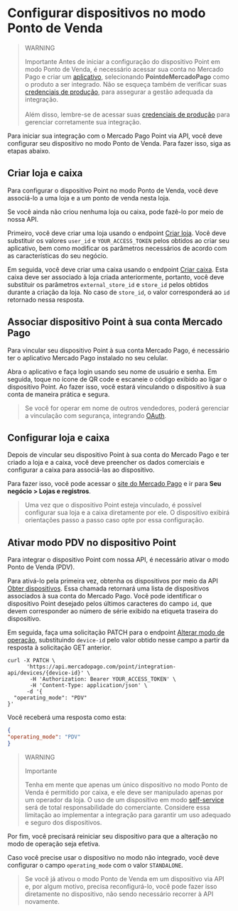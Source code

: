 # Configurar dispositivos no modo Ponto de Venda

> WARNING
>
> Importante
> Antes de iniciar a configuração do dispositivo Point em modo Ponto de Venda, é necessário acessar sua conta no Mercado Pago e criar um [aplicativo](/developers/pt/docs/mp-point/additional-content/your-integrations/dashboard), selecionando **PointdeMercadoPago** como o produto a ser integrado. Não se esqueça também de verificar suas [credenciais de produção](/developers/pt/docs/mp-point/additional-content/your-integrations/credentials), para assegurar a gestão adequada da integração.
> <br><br>
> Além disso, lembre-se de acessar suas [credenciais de produção](/developers/pt/docs/mp-point/additional-content/your-integrations/credentials) para gerenciar corretamente sua integração.

Para iniciar sua integração com o Mercado Pago Point via API, você deve configurar seu dispositivo no modo Ponto de Venda. Para fazer isso, siga as etapas abaixo.

## Criar loja e caixa

Para configurar o dispositivo Point no modo Ponto de Venda, você deve associá-lo a uma loja e a um ponto de venda nesta loja.

Se você ainda não criou nenhuma loja ou caixa, pode fazê-lo por meio de nossa API.

Primeiro, você deve criar uma loja usando o endpoint [Criar loja](/developers/pt/reference/stores/_users_user_id_stores/post). Você deve substituir os valores `user_id` e `YOUR_ACCESS_TOKEN` pelos obtidos ao criar seu aplicativo, bem como modificar os parâmetros necessários de acordo com as características do seu negócio.

Em seguida, você deve criar uma caixa usando o endpoint [Criar caixa](/developers/pt/reference/pos/_pos/post). Esta caixa deve ser associado à loja criada anteriormente, portanto, você deve substituir os parâmetros `external_store_id` e `store_id` pelos obtidos durante a criação da loja. No caso de `store_id`, o valor corresponderá ao `id` retornado nessa resposta.

## Associar dispositivo Point à sua conta Mercado Pago

Para vincular seu dispositivo Point à sua conta Mercado Pago, é necessário ter o aplicativo Mercado Pago instalado no seu celular.

Abra o aplicativo e faça login usando seu nome de usuário e senha. Em seguida, toque no ícone de QR code e escaneie o código exibido ao ligar o dispositivo Point. Ao fazer isso, você estará vinculando o dispositivo à sua conta de maneira prática e segura.

> Se você for operar em nome de outros vendedores, poderá gerenciar a vinculação com segurança, integrando [OAuth](/developers/pt/docs/mp-point/additional-content/security/oauth/introduction).

## Configurar loja e caixa

Depois de vincular seu dispositivo Point à sua conta do Mercado Pago e ter criado a loja e a caixa, você deve preencher os dados comerciais e configurar a caixa para associá-las ao dispositivo.

Para fazer isso, você pode acessar o [site do Mercado Pago](https://www.mercadopago[FAKER][URL][DOMAIN]/stores) e ir para **Seu negócio > Lojas e registros**.

> Uma vez que o dispositivo Point esteja vinculado, é possível configurar sua loja e a caixa diretamente por ele. O dispositivo exibirá orientações passo a passo caso opte por essa configuração.

## Ativar modo PDV no dispositivo Point

Para integrar o dispositivo Point com nossa API, é necessário ativar o modo Ponto de Venda (PDV).

Para ativá-lo pela primeira vez, obtenha os dispositivos por meio da API [Obter dispositivos](/developers/pt/reference/integrations_api/_point_integration-api_devices/get). Essa chamada retornará uma lista de dispositivos associados à sua conta do Mercado Pago. Você pode identificar o dispositivo Point desejado pelos últimos caracteres do campo `id`, que devem corresponder ao número de série exibido na etiqueta traseira do dispositivo.

Em seguida, faça uma solicitação PATCH para o endpoint [Alterar modo de operação](/developers/pt/reference/integrations_api/_point_integration-api_devices_device-id/patch), substituindo `device-id` pelo valor obtido nesse campo a partir da resposta à solicitação GET anterior.

``` curl
curl -X PATCH \
      'https://api.mercadopago.com/point/integration-api/devices/{device-id}' \
       -H 'Authorization: Bearer YOUR_ACCESS_TOKEN' \
       -H 'Content-Type: application/json' \ 
      -d '{
  "operating_mode": "PDV"
}'
```

Você receberá uma resposta como esta:

``` json
{
"operating_mode": "PDV"
}
```

> WARNING
>
> Importante
>
> Tenha em mente que apenas um único dispositivo no modo Ponto de Venda é permitido por caixa, e ele deve ser manipulado apenas por um operador da loja. O uso de um dispositivo em modo [self-service](/developers/pt/docs/mp-point/integration-api/glossary) será de total responsabilidade do comerciante. Considere essa limitação ao implementar a integração para garantir um uso adequado e seguro dos dispositivos.

Por fim, você precisará reiniciar seu dispositivo para que a alteração no modo de operação seja efetiva.

Caso você precise usar o dispositivo no modo não integrado, você deve configurar o campo `operating_mode` com o valor `STANDALONE`.

> Se você já ativou o modo Ponto de Venda em um dispositivo via API e, por algum motivo, precisa reconfigurá-lo, você pode fazer isso diretamente no dispositivo, não sendo necessário recorrer à API novamente.